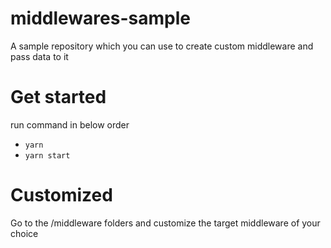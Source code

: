 # middlewares-sample
A sample repository which you can use to create custom middleware and pass data to it

# Get started
run command in below order
- `yarn`
- `yarn start`

# Customized
Go to the /middleware folders and customize the target middleware of your choice
